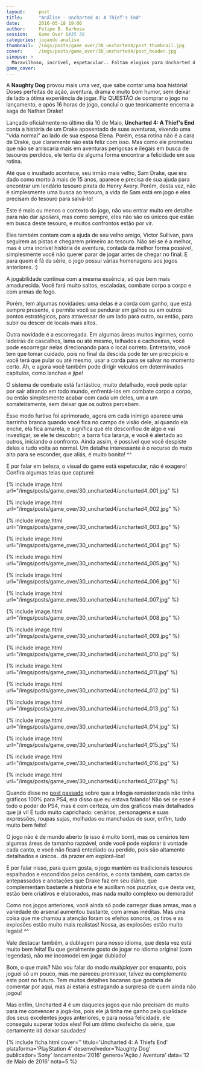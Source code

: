 ```yaml
---
layout:     post
title:      "Análise - Uncharted 4: A Thief's End"
date:       2016-05-18 19:00
author:     Felipe B. Barbosa
session:    Game Over &#35 30
categories: jogando analise
thumbnail:  /imgs/posts/game_over/30_uncharted4/post_thumbnail.jpg
cover:      /imgs/posts/game_over/30_uncharted4/post_header.jpg
sinopse: >
  Maravilhoso, incrível, espetacular.. Faltam elogios para Uncharted 4 que atendeu, ou melhor, superou todas as expectativas que tinha sobre o jogo.
game_cover:
---
```

A **Naughty Dog** provou mais uma vez, que sabe contar uma boa história! Doses perfeitas de ação, aventura, drama e muito bom humor, sem deixar de lado a ótima experiência de jogar. Fiz QUESTÃO de comprar o jogo no lançamento, e após 16 horas de jogo, concluí o que teoricamente encerra a saga de Nathan Drake!

Lançado oficialmente no último dia 10 de Maio, **Uncharted 4: A Thief's End** conta a história de um Drake aposentado de suas aventuras, vivendo uma "vida normal" ao lado de sua esposa Elena. Porém, essa rotina não é a cara de Drake, que claramente não está feliz com isso. Mas como ele prometeu que não se arriscaria mais em aventuras perigosas e ilegais em busca de tesouros perdidos, ele tenta de alguma forma encontrar a felicidade em sua rotina.

Até que o inusitado acontece, seu irmão mais velho, Sam Drake, que era dado como morto à mais de 15 anos, aparece e precisa de sua ajuda para encontrar um lendário tesouro pirata de Henry Avery. Porém, desta vez, não é simplesmente uma busca ao tesouro, a vida de Sam está em jogo e eles precisam do tesouro para salvá-lo!

Este é mais ou menos o contexto do jogo, não vou entrar muito em detalhe para não dar *spoilers*, mas como sempre, eles não são os únicos que estão em busca deste tesouro, e muitos confrontos estão por vir.

Eles também contam com a ajuda de seu velho amigo, Victor Sullivan, para seguirem as pistas e chegarem primeiro ao tesouro. Não sei se é a melhor, mas é uma incrível história de aventura, contada da melhor forma possível, simplesmente você não querer parar de jogar antes de chegar no final. E para quem é fã da série, o jogo possui várias homenagens aos jogos anteriores. :)

A jogabilidade continua com a mesma essência, só que bem mais amadurecida. Você fará muito saltos, escaladas, combate corpo a corpo e com armas de fogo.

Porém, tem algumas novidades: uma delas é a corda com ganho, que está sempre presente, e permite você se pendurar em galhos ou em outros pontos estratégicos, para atravessar de um lado para outro, ou então, para subir ou descer de locais mais altos.

Outra novidade é a escorregada. Em algumas áreas muitos ingrimes, como ladeiras de cascalhos, lama ou até mesmo, telhados e cachoeiras, você pode escorregar nelas direcionando para o local correto. Entretanto, você tem que tomar cuidado, pois no final da descida pode ter um precipício e você terá que pular ou até mesmo, usar a corda para se salvar no momento certo. Ah, e agora você também pode dirigir veículos em determinados capítulos, como lanchas e jipe!

O sistema de combate está fantástico, muito detalhado, você pode optar por sair atirando em todo mundo, enfrentá-los em combate corpo a corpo, ou então simplesmente acabar com cada um deles, um a um sorrateiramente, sem deixar que os outros percebam.

Esse modo furtivo foi aprimorado, agora em cada inimigo aparece uma barrinha branca quando você fica no campo de visão dele, aí quando ela enche, ela fica amarela, e significa que ele desconfiou de algo e vai investigar, se ele te descobrir, a barra fica laranja, e você é alertado ao outros, iniciando o confronto. Ainda assim, é possível que você despiste deles e tudo volta ao normal. Um detalhe interessante é o recurso do mato alto para se esconder, que aliás, é muito bonito! ^^

E por falar em beleza, o visual do game está espetacular, não é exagero! Confira algumas telas que capturei:

{% include image.html url="/imgs/posts/game_over/30_uncharted4/uncharted4_001.jpg" %}

{% include image.html url="/imgs/posts/game_over/30_uncharted4/uncharted4_002.jpg" %}

{% include image.html url="/imgs/posts/game_over/30_uncharted4/uncharted4_003.jpg" %}

{% include image.html url="/imgs/posts/game_over/30_uncharted4/uncharted4_004.jpg" %}

{% include image.html url="/imgs/posts/game_over/30_uncharted4/uncharted4_005.jpg" %}

{% include image.html url="/imgs/posts/game_over/30_uncharted4/uncharted4_006.jpg" %}

{% include image.html url="/imgs/posts/game_over/30_uncharted4/uncharted4_007.jpg" %}

{% include image.html url="/imgs/posts/game_over/30_uncharted4/uncharted4_008.jpg" %}

{% include image.html url="/imgs/posts/game_over/30_uncharted4/uncharted4_009.jpg" %}

{% include image.html url="/imgs/posts/game_over/30_uncharted4/uncharted4_010.jpg" %}

{% include image.html url="/imgs/posts/game_over/30_uncharted4/uncharted4_011.jpg" %}

{% include image.html url="/imgs/posts/game_over/30_uncharted4/uncharted4_012.jpg" %}

{% include image.html url="/imgs/posts/game_over/30_uncharted4/uncharted4_013.jpg" %}

{% include image.html url="/imgs/posts/game_over/30_uncharted4/uncharted4_014.jpg" %}

{% include image.html url="/imgs/posts/game_over/30_uncharted4/uncharted4_015.jpg" %}

{% include image.html url="/imgs/posts/game_over/30_uncharted4/uncharted4_016.jpg" %}

{% include image.html url="/imgs/posts/game_over/30_uncharted4/uncharted4_017.jpg" %}

Quando disse no [post passado](/jogando/analise/2016/05/05/analise-uncharted-the-nathan-drake-collection-ps4.html) sobre que a trilogia remasterizada não tinha gráficos 100% para PS4, era disso que eu estava falando! Não sei se esse é todo o poder do PS4, mas é com certeza, um dos gráficos mais detalhados que já vi! É tudo muito caprichado: cenários, personagens e suas expressões, roupas sujas, molhadas ou manchadas de suor, enfim, tudo muito bem feito!

O jogo não é de mundo aberto (e isso é muito bom), mas os cenários tem algumas áreas de tamanho razoável, onde você pode explorar à vontade cada canto, e você não ficará entediado ou perdido, pois são altamente detalhados e únicos.. dá prazer em explorá-los!

E por falar nisso, para quem gosta, o jogo mantém os tradicionais tesouros espalhados e escondidos pelos cenários, e conta também, com cartas de antepassados e anotações que Drake faz em seu diário, que complementam bastante a história e te auxiliam nos *puzzles*, que desta vez, estão bem criativos e elaborados, mas nada muito complexo ou demorado!

Como nos jogos anteriores, você ainda só pode carregar duas armas, mas a variedade do arsenal aumentou bastante, com armas inéditas. Mas uma coisa que me chamou a atenção foram os efeitos sonoros, os tiros e as explosões estão muito mais realistas! Nossa, as explosões estão muito legais! ^^

Vale destacar também, a dublagem para nosso idioma, que desta vez está muito bem feita! Eu que geralmente gosto de jogar no idioma original (com legendas), não me incomodei em jogar dublado!

Bom, o que mais? Não vou falar do modo *multiplayer* por enquanto, pois joguei só um pouco, mas me pareceu promissor, talvez eu complemente este post no futuro. Tem muitos detalhes bacanas que gostaria de comentar por aqui, mas aí estaria estragando a surpresa de quem ainda não jogou!

Mas enfim, Uncharted 4 é um daqueles jogos que não precisam de muito para me convencer a jogá-los, pois ele já tinha me ganho pela qualidade dos seus excelentes jogos anteriores, e para nossa felicidade, ele conseguiu superar todos eles! Foi um ótimo desfeicho da série, que certamente irá deixar saudades!

{% include ficha.html
  cover=''
  titulo='Uncharted 4: A Thiefs End'
  plataforma='PlayStation 4'
  desenvolvedor='Naughty Dog'
  publicador='Sony'
  lancamento='2016'
  genero='Ação / Aventura'
  data='12 de Maio de 2016'
  nota=5 %}
